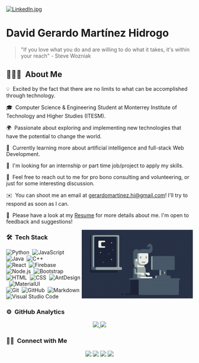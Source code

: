 [![LinkedIn.jpg](https://i.postimg.cc/9fkWZ1bK/LinkedIn.jpg)](https://www.linkedin.com/in/david-gerardo-mart%C3%ADnez-hidrogo-7340b21b8)

# David Gerardo Martínez Hidrogo

>"If you love what you do and are willing to do what it takes, it's within your reach" - Steve Wozniak



## 👨🏻‍💻 &nbsp;About Me

💡 &nbsp;Excited by the fact that there are no limits to what can be accomplished through technology. 

🎓 &nbsp;Computer Science & Engineering Student at Monterrey Institute of Technology and Higher Studies (ITESM).

🌍 &nbsp;Passionate about exploring and implementing new technologies that have the potential to change the world.

🤖 &nbsp;Currently learning more about artificial intelligence and full-stack Web Development.

💼 &nbsp;I'm looking for an internship or part time job/project to apply my skills.


💬 &nbsp;Feel free to reach out to me for pro bono consulting and volunteering, or just for some interesting discussion.

✉️ &nbsp;You can shoot me an email at gerardomartinez.hi@gmail.com! I'll try to respond as soon as I can.

📄 &nbsp;Please have a look at my [Resume](https://drive.google.com/file/d/15_z1f_Wcddr8qH_FkpHv9x_P6CN6G3sf/view?usp=sharing) for more details about me. I'm open to feedback and suggestions!

<img alt="Night Coding" src="https://raw.githubusercontent.com/AVS1508/AVS1508/master/assets/Night-Coding.gif" align="right"/>

### 🛠 &nbsp;Tech Stack

![Python](https://img.shields.io/badge/-Python-05122A?style=flat&logo=python)&nbsp;
![JavaScript](https://img.shields.io/badge/-JavaScript-05122A?style=flat&logo=javascript)&nbsp;
![Java](https://img.shields.io/badge/-Java-05122A?style=flat&logo=Java&logoColor=FFA518)&nbsp;
![C++](https://img.shields.io/badge/-C++-05122A?style=flat&logo=C%2B%2B&logoColor=00599C)&nbsp;\
![React](https://img.shields.io/badge/-React-05122A?style=flat&logo=react)&nbsp;
![Firebase](https://img.shields.io/badge/-Firebase-05122A?style=flat&logo=firebase)&nbsp;
![Node.js](https://img.shields.io/badge/-Node.js-05122A?style=flat&logo=node.js)&nbsp;
![Bootstrap](https://img.shields.io/badge/-Bootstrap-05122A?style=flat&logo=bootstrap&logoColor=563D7C)\
![HTML](https://img.shields.io/badge/-HTML-05122A?style=flat&logo=HTML5)&nbsp;
![CSS](https://img.shields.io/badge/-CSS-05122A?style=flat&logo=CSS3&logoColor=1572B6)&nbsp;
![AntDesign](https://img.shields.io/badge/-AntDesign-05122A?style=flat&logo=ant-design)&nbsp;
![MaterialUI](https://img.shields.io/badge/-MaterialUI-05122A?style=flat&logo=materialui)&nbsp; \
![Git](https://img.shields.io/badge/-Git-05122A?style=flat&logo=git)&nbsp;
![GitHub](https://img.shields.io/badge/-GitHub-05122A?style=flat&logo=github)&nbsp;
![Markdown](https://img.shields.io/badge/-Markdown-05122A?style=flat&logo=markdown)
![Visual Studio Code](https://img.shields.io/badge/-Visual%20Studio%20Code-05122A?style=flat&logo=visual-studio-code&logoColor=007ACC)&nbsp;

### ⚙️ &nbsp;GitHub Analytics

<p align="center">
<a href="https://github.com/davidmartinezhi">
  <img height="180em" src="https://github-readme-stats-eight-theta.vercel.app/api?username=davidmartinezhi&show_icons=true&theme=algolia&include_all_commits=true&count_private=true"/>
  <img height="180em" src="https://github-readme-stats-eight-theta.vercel.app/api/top-langs/?username=davidmartinezhi&layout=compact&langs_count=8&theme=algolia"/>
</a>
</p>

### 🤝🏻 &nbsp;Connect with Me

<p align="center">
<a href="https://www.linkedin.com/in/william-monroy/"><img src="https://img.shields.io/badge/-William%20Frank%20Monroy%20Mamani-0077B5?style=flat&logo=Linkedin&logoColor=white"/></a>
<a href="mailto:william_monroy777@hotmail.com"><img src="https://img.shields.io/badge/-william_monroy777@hotmail.com-D14836?style=flat&logo=Gmail&logoColor=white"/></a>
<a href="https://www.instagram.com/william.monroy.m/"><img src="https://img.shields.io/badge/-@william.monroy.m-E4405F?style=flat&logo=Instagram&logoColor=white"/></a>
<a href="https://www.facebook.com/william.monroy.m/"><img src="https://img.shields.io/badge/-@william.monroy.m-1877F2?style=flat&logo=Facebook&logoColor=white"/></a>
</p>
